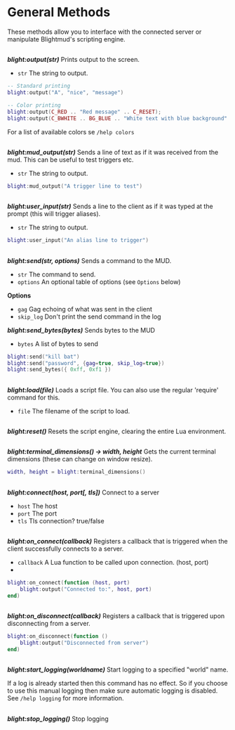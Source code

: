 # General Methods

These methods allow you to interface with the connected server or manipulate
Blightmud's scripting engine.

##

***blight:output(str)***
Prints output to the screen.
- `str`  The string to output.
```lua
-- Standard printing
blight:output("A", "nice", "message")

-- Color printing
blight:output(C_RED .. "Red message" .. C_RESET);
blight:output(C_BWHITE .. BG_BLUE .. "White text with blue background" .. C_RESET);
```
For a list of available colors se `/help colors`

##

***blight:mud_output(str)***
Sends a line of text as if it was received from the mud. This can be useful to test triggers etc.
- `str`  The string to output.
```lua
blight:mud_output("A trigger line to test")
```

##

***blight:user_input(str)***
Sends a line to the client as if it was typed at the prompt (this will trigger aliases).
- `str`  The string to output.
```lua
blight:user_input("An alias line to trigger")
```

##

***blight:send(str, options)***
Sends a command to the MUD.
- `str`     The command to send.
- `options` An optional table of options (see `Options` below)

**Options**
- `gag`         Gag echoing of what was sent in the client
- `skip_log`    Don't print the send command in the log

***blight:send_bytes(bytes)***
Sends bytes to the MUD
- `bytes`       A list of bytes to send

```lua
blight:send("kill bat")
blight:send("password", {gag=true, skip_log=true})
blight:send_bytes({ 0xff, 0xf1 })
```

##

***blight:load(file)***
Loads a script file. You can also use the regular 'require' command for this.
- `file`  The filename of the script to load.

##

***blight:reset()***
Resets the script engine, clearing the entire Lua environment.

##

***blight:terminal_dimensions() -> width, height***
Gets the current terminal dimensions (these can change on window resize).
```lua
width, height = blight:terminal_dimensions()
```

##

***blight:connect(host, port[, tls])***
Connect to a server

- `host`  The host
- `port`  The port
- `tls`   Tls connection? true/false

##

***blight:on_connect(callback)***
Registers a callback that is triggered when the client successfully connects to
a server. 

- `callback`   A Lua function to be called upon connection. (host, port)
- 
```lua
blight:on_connect(function (host, port)
    blight:output("Connected to:", host, port)
end)
```

##

***blight:on_disconnect(callback)***
Registers a callback that is triggered upon disconnecting from a server.

```lua
blight:on_disconnect(function ()
    blight:output("Disconnected from server")
end)
```

##

***blight:start_logging(worldname)***
Start logging to a specified "world" name.

If a log is already started then this command has no effect. So if you choose to use this manual logging then make
sure automatic logging is disabled. See `/help logging` for more information.

##

***blight:stop_logging()***
Stop logging

